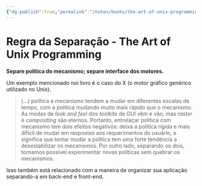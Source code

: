 ```yaml
---
{"dg-publish":true,"permalink":"/notes/books/the-art-of-unix-programming/regra-da-separacao/","dgHomeLink":true,"dgPassFrontmatter":false,"dgShowBacklinks":true,"dgShowLocalGraph":false}
---
```


# Regra da Separação - The Art of Unix Programming

**Separe política do mecanismo; separe interface dos motores.**

Um exemplo mencionado noi livro é o caso do X (o motor gráfico genérico utilizado no Unix).

> (...) política e mecanismo tendem a mudar em diferentes escalas de tempo, com a política mudando muito mais rápido que o mecanismo. As modas de *look and feel* dos *toolkits* de GUI vêm e vão, mas *raster* e *compositing* são eternos.
> Portanto, entrelaçar política com mecanismo tem dois efeitos negativos: deixa a política rígida e mais difícil de mudar em respostas aos requerimentos do usuário, e significa que tentar mudar a política tem uma forte tendência a desestabilizar os mecanismos.
> Por outro lado, separando os dois, tornamos possível experimentar novas políticas sem quebrar os mecanismos.

Isso também está relacionado com a maneira de organizar sua aplicação separando-a em back-end e front-end.

